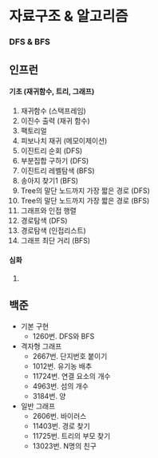 # 자료구조 & 알고리즘



### DFS & BFS
## 인프런
#### 기초 (재귀함수, 트리, 그래프)
  1. 재귀함수 (스택프레임)
  2. 이진수 출력 (재귀 함수)
  3. 팩토리얼
  4. 피보나치 재귀 (메모이제이션)
  5. 이진트리 순회 (DFS)
  6. 부분집합 구하기 (DFS)
  7. 이진트리 레벨탐색 (BFS)
  8. 송아지 찾기1 (BFS)
  9. Tree의 말단 노드까지 가장 짧은 경로 (DFS)
  10. Tree의 말단 노드까지 가장 짧은 경로 (BFS)
  11. 그래프와 인접 행렬
  12. 경로탐색 (DFS)
  13. 경로탐색 (인접리스트)
  14. 그래프 최단 거리 (BFS)
#### 심화
1. 

## 백준
- 기본 구현
  - 1260번. DFS와 BFS  
- 격자형 그래프
  - 2667번. 단지번호 붙이기
  - 1012번. 유기농 배추
  - 11724번. 연결 요소의 개수
  - 4963번. 섬의 개수
  - 3184번. 양
- 일반 그래프
  - 2606번. 바이러스
  - 11403번. 경로 찾기
  - 11725번. 트리의 부모 찾기
  - 13023번. N명의 친구
